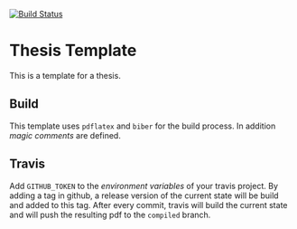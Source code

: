 [![Build Status](https://travis-ci.com/JensMetzner/Thesis-Template.svg?branch=master)](https://travis-ci.com/JensMetzner/Thesis-Template)

# Thesis Template
This is a template for a thesis.

## Build
This template uses `pdflatex` and `biber` for the build process. In addition _magic comments_ are defined.

## Travis
Add `GITHUB_TOKEN` to the _environment variables_ of your travis project. By adding a tag in github, a release version of the current state will be build and added to this tag. After every commit, travis will build the current state and will push the resulting pdf to the `compiled` branch.
